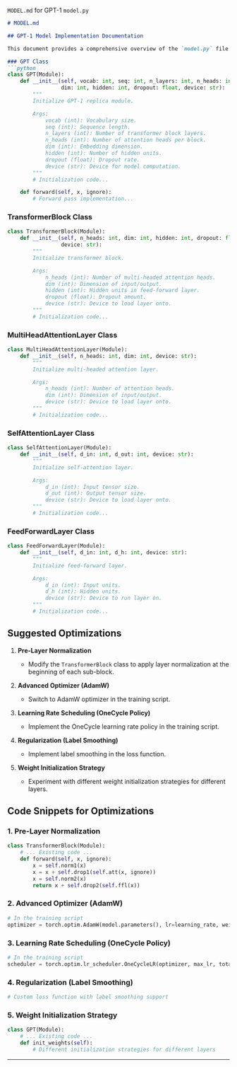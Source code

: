 `MODEL.md` for GPT-1 `model.py`

```markdown
# MODEL.md

## GPT-1 Model Implementation Documentation

This document provides a comprehensive overview of the `model.py` file used for implementing the GPT-1 model. It includes detailed descriptions of the classes and methods involved, followed by suggested optimizations.

### GPT Class
```python
class GPT(Module):
    def __init__(self, vocab: int, seq: int, n_layers: int, n_heads: int, 
                 dim: int, hidden: int, dropout: float, device: str):
        """
        Initialize GPT-1 replica module.

        Args:
            vocab (int): Vocabulary size.
            seq (int): Sequence length.
            n_layers (int): Number of transformer block layers.
            n_heads (int): Number of attention heads per block.
            dim (int): Embedding dimension.
            hidden (int): Number of hidden units.
            dropout (float): Dropout rate.
            device (str): Device for model computation.
        """
        # Initialization code...

    def forward(self, x, ignore):
        # Forward pass implementation...
```

### TransformerBlock Class
```python
class TransformerBlock(Module):
    def __init__(self, n_heads: int, dim: int, hidden: int, dropout: float,
                 device: str):
        """
        Initialize transformer block.

        Args:
            n_heads (int): Number of multi-headed attention heads.
            dim (int): Dimension of input/output.
            hidden (int): Hidden units in feed-forward layer.
            dropout (float): Dropout amount.
            device (str): Device to load layer onto.
        """
        # Initialization code...
```

### MultiHeadAttentionLayer Class
```python
class MultiHeadAttentionLayer(Module):
    def __init__(self, n_heads: int, dim: int, device: str):
        """
        Initialize multi-headed attention layer.

        Args:
            n_heads (int): Number of attention heads.
            dim (int): Dimension of input/output.
            device (str): Device to load layer onto.
        """
        # Initialization code...
```

### SelfAttentionLayer Class
```python
class SelfAttentionLayer(Module):
    def __init__(self, d_in: int, d_out: int, device: str):
        """
        Initialize self-attention layer.

        Args:
            d_in (int): Input tensor size.
            d_out (int): Output tensor size.
            device (str): Device to load layer onto.
        """
        # Initialization code...
```

### FeedForwardLayer Class
```python
class FeedForwardLayer(Module):
    def __init__(self, d_in: int, d_h: int, device: str):
        """
        Initialize feed-forward layer.

        Args:
            d_in (int): Input units.
            d_h (int): Hidden units.
            device (str): Device to run layer on.
        """
        # Initialization code...
```

## Suggested Optimizations

1. **Pre-Layer Normalization**
   - Modify the `TransformerBlock` class to apply layer normalization at the beginning of each sub-block.

2. **Advanced Optimizer (AdamW)**
   - Switch to AdamW optimizer in the training script.

3. **Learning Rate Scheduling (OneCycle Policy)**
   - Implement the OneCycle learning rate policy in the training script.

4. **Regularization (Label Smoothing)**
   - Implement label smoothing in the loss function.

5. **Weight Initialization Strategy**
   - Experiment with different weight initialization strategies for different layers.

## Code Snippets for Optimizations

### 1. Pre-Layer Normalization
```python
class TransformerBlock(Module):
    # ... Existing code ...
    def forward(self, x, ignore):
        x = self.norm1(x)
        x = x + self.drop1(self.att(x, ignore))
        x = self.norm2(x)
        return x + self.drop2(self.ffl(x))
```

### 2. Advanced Optimizer (AdamW)
```python
# In the training script
optimizer = torch.optim.AdamW(model.parameters(), lr=learning_rate, weight_decay=weight_decay)
```

### 3. Learning Rate Scheduling (OneCycle Policy)
```python
# In the training script
scheduler = torch.optim.lr_scheduler.OneCycleLR(optimizer, max_lr, total_steps=total_training_steps)
```

### 4. Regularization (Label Smoothing)
```python
# Custom loss function with label smoothing support
```

### 5. Weight Initialization Strategy
```python
class GPT(Module):
    # ... Existing code ...
    def init_weights(self):
        # Different initialization strategies for different layers
```

---
